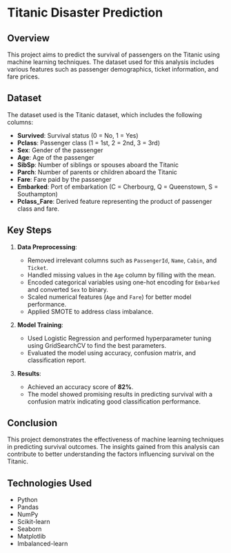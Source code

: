 # Titanic Disaster Prediction

## Overview
This project aims to predict the survival of passengers on the Titanic using machine learning techniques. The dataset used for this analysis includes various features such as passenger demographics, ticket information, and fare prices.

## Dataset
The dataset used is the Titanic dataset, which includes the following columns:
- **Survived**: Survival status (0 = No, 1 = Yes)
- **Pclass**: Passenger class (1 = 1st, 2 = 2nd, 3 = 3rd)
- **Sex**: Gender of the passenger
- **Age**: Age of the passenger
- **SibSp**: Number of siblings or spouses aboard the Titanic
- **Parch**: Number of parents or children aboard the Titanic
- **Fare**: Fare paid by the passenger
- **Embarked**: Port of embarkation (C = Cherbourg, Q = Queenstown, S = Southampton)
- **Pclass_Fare**: Derived feature representing the product of passenger class and fare.

## Key Steps
1. **Data Preprocessing**: 
   - Removed irrelevant columns such as `PassengerId`, `Name`, `Cabin`, and `Ticket`.
   - Handled missing values in the `Age` column by filling with the mean.
   - Encoded categorical variables using one-hot encoding for `Embarked` and converted `Sex` to binary.
   - Scaled numerical features (`Age` and `Fare`) for better model performance.
   - Applied SMOTE to address class imbalance.

2. **Model Training**: 
   - Used Logistic Regression and performed hyperparameter tuning using GridSearchCV to find the best parameters.
   - Evaluated the model using accuracy, confusion matrix, and classification report.

3. **Results**: 
   - Achieved an accuracy score of **82%**.
   - The model showed promising results in predicting survival with a confusion matrix indicating good classification performance.

## Conclusion
This project demonstrates the effectiveness of machine learning techniques in predicting survival outcomes. The insights gained from this analysis can contribute to better understanding the factors influencing survival on the Titanic.

## Technologies Used
- Python
- Pandas
- NumPy
- Scikit-learn
- Seaborn
- Matplotlib
- Imbalanced-learn
